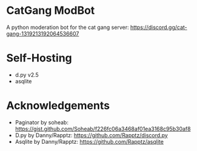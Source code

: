 # CatGang ModBot
A python moderation bot for the cat gang server: https://discord.gg/cat-gang-1319213192064536607

# Self-Hosting
- d.py v2.5
- asqlite

# Acknowledgements
- Paginator by soheab: https://gist.github.com/Soheab/f226fc06a3468af01ea3168c95b30af8
- D.py by Danny/Rapptz: https://github.com/Rapptz/discord.py
- Asqlite by Danny/Rapptz: https://github.com/Rapptz/asqlite
